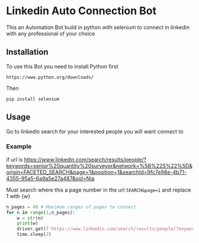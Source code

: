 # Linkedin Auto Connection Bot

This an Automation Bot build in python with selenium to connect in linkedin with any professional of your choice 

## Installation

To use this Bot you need to install Python first

```
https://www.python.org/downloads/
```
Then
```
pip install selenium
```
## Usage

Go to linkedin search for your interested people you will want connect to

### Example
if url is https://www.linkedin.com/search/results/people/?keywords=senior%20quantity%20surveyor&network=%5B%22S%22%5D&origin=FACETED_SEARCH&page=1&position=1&searchId=9fc7e98e-4b71-4355-95a5-6a9a5e27a487&sid=Nia

Must search where this a page number in the url `SEARCH&page=1` and replace 1 with {w}

```python
n_pages = 40 # Maximum ranges of pages to connect
for n in range(1,n_pages):
    w = str(n)
    print(w)
    driver.get(f'https://www.linkedin.com/search/results/people/?keywords=senior%20quantity%20surveyor&network=%5B%22S%22%5D&origin=FACETED_SEARCH&page={w}&position=1&searchId=9fc7e98e-4b71-4355-95a5-6a9a5e27a487&sid=Nia')
    time.sleep(2)

```
